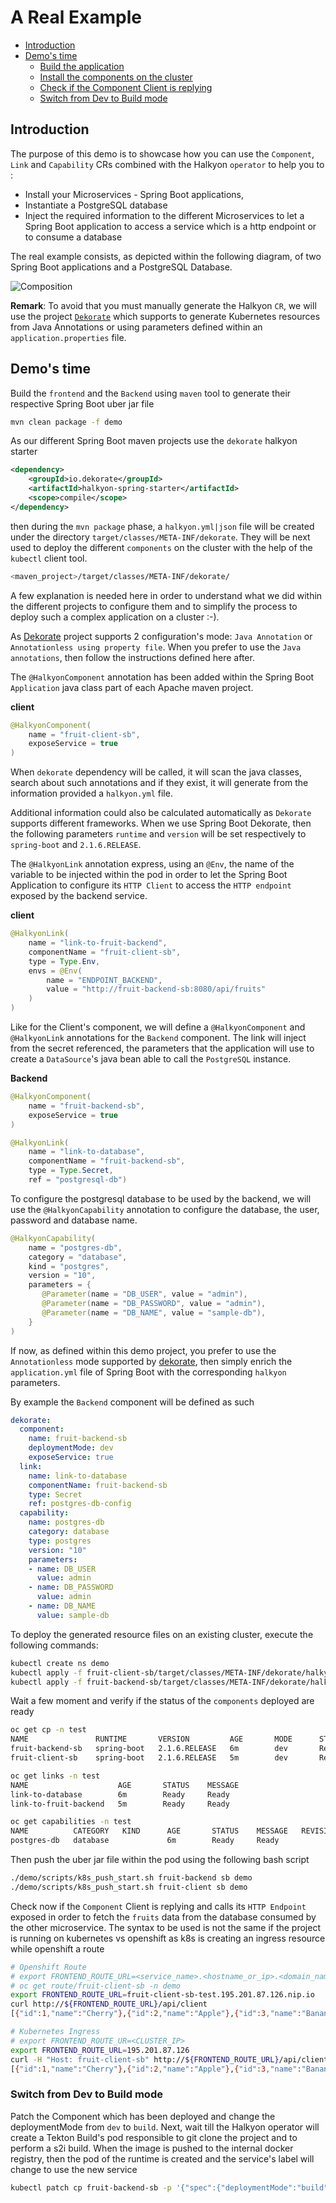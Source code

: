 # A Real Example

  * [Introduction](#introduction)
  * [Demo's time](#demos-time)
     * [Build the application](#build-the-application)
     * [Install the components on the cluster](#install-the-components-on-the-cluster)
     * [Check if the Component Client is replying](#check-if-the-component-client-is-replying)
     * [Switch from Dev to Build mode](#switch-from-dev-to-build-mode)

## Introduction

The purpose of this demo is to showcase how you can use the `Component`, `Link` and `Capability` CRs combined with the Halkyon `operator` to help you to :
- Install your Microservices - Spring Boot applications,
- Instantiate a PostgreSQL database
- Inject the required information to the different Microservices to let a Spring Boot application to access a service which is a http endpoint or to consume a database

The real example consists, as depicted within the following diagram, of two Spring Boot applications and a PostgreSQL Database.

![Composition](component-operator-demo.png)

**Remark**: To avoid that you must manually generate the Halkyon `CR`, we will use the project [`Dekorate`](https://dekorate.io) which supports to generate Kubernetes resources from Java Annotations or using parameters defined
within an `application.properties` file. 

## Demo's time

Build the `frontend` and the `Backend` using `maven` tool to generate their respective Spring Boot uber jar file
```bash
mvn clean package -f demo
``` 

As our different Spring Boot maven projects use the `dekorate` halkyon starter

```xml
<dependency>
    <groupId>io.dekorate</groupId>
    <artifactId>halkyon-spring-starter</artifactId>
    <scope>compile</scope>
</dependency>
```

then during the `mvn package` phase, a `halkyon.yml|json` file will be created under the 
directory `target/classes/META-INF/dekorate`. They will be next used to deploy the different `components` on the cluster with the help of the `kubectl` client tool.

```bash
<maven_project>/target/classes/META-INF/dekorate/
```

A few explanation is needed here in order to understand what we did within the different projects to configure them
and to simplify the process to deploy such a complex application on a cluster :-).

As [Dekorate](http://dekorate.io) project supports 2 configuration's mode: `Java Annotation` or `Annotationless using property file`.
When you prefer to use the `Java annotations`, then follow the instructions defined here after.

The `@HalkyonComponent` annotation has been added within the Spring Boot `Application` java class part of each Apache maven project. 

**client**
```java
@HalkyonComponent(
    name = "fruit-client-sb",
    exposeService = true
)
```

When `dekorate` dependency will be called, it will scan the java classes, search about such annotations and if they exist, it will generate from the information provided a `halkyon.yml` file.

Additional information could also be calculated automatically as `Dekorate` supports different frameworks.
When we use Spring Boot Dekorate, then the following parameters `runtime` and `version` will be set respectively to `spring-boot` and `2.1.6.RELEASE`.

The `@HalkyonLink` annotation express,  using an `@Env`, the name of the variable to be injected within the pod in order to let the Spring Boot Application
to configure its `HTTP Client` to access the `HTTP endpoint` exposed by the backend service.
 
**client**
```java
@HalkyonLink(
    name = "link-to-fruit-backend",
    componentName = "fruit-client-sb",
    type = Type.Env,
    envs = @Env(
        name = "ENDPOINT_BACKEND",
        value = "http://fruit-backend-sb:8080/api/fruits"
    )
)
```

Like for the Client's component, we will define a `@HalkyonComponent` and `@HalkyonLink` annotations for the `Backend` component. The link will inject from the secret referenced, the parameters that the application
will use to create a `DataSource`'s java bean able to call the `PostgreSQL` instance.

**Backend**
```java
@HalkyonComponent(
    name = "fruit-backend-sb",
    exposeService = true
)
```

```java
@HalkyonLink(
    name = "link-to-database",
    componentName = "fruit-backend-sb",
    type = Type.Secret,
    ref = "postgresql-db")
```             
                
To configure the postgresql database to be used by the backend, we will use the `@HalkyonCapability` annotation to 
configure the database, the user, password and database name.
                
```java
@HalkyonCapability(
    name = "postgres-db",
    category = "database",
    kind = "postgres",
    version = "10",
    parameters = {
       @Parameter(name = "DB_USER", value = "admin"),
       @Parameter(name = "DB_PASSWORD", value = "admin"),
       @Parameter(name = "DB_NAME", value = "sample-db"),
    }
)
```

If now, as defined within this demo project, you prefer to use the `Annotationless` mode supported by [dekorate](https://github.com/dekorateio/dekorate#annotation-less-configuration), then simply enrich the `application.yml` file of Spring Boot
with the corresponding `halkyon` parameters.

By example the `Backend` component will be defined as such
```yaml
dekorate:
  component:
    name: fruit-backend-sb
    deploymentMode: dev
    exposeService: true
  link:
    name: link-to-database
    componentName: fruit-backend-sb
    type: Secret
    ref: postgres-db-config
  capability:
    name: postgres-db
    category: database
    type: postgres
    version: "10"
    parameters:
    - name: DB_USER
      value: admin
    - name: DB_PASSWORD
      value: admin
    - name: DB_NAME
      value: sample-db
```

To deploy the generated resource files on an existing cluster, execute the following commands:
```bash
kubectl create ns demo
kubectl apply -f fruit-client-sb/target/classes/META-INF/dekorate/halkyon.yml
kubectl apply -f fruit-backend-sb/target/classes/META-INF/dekorate/halkyon.yml
``` 

Wait a few moment and verify if the status of the `components` deployed are ready
```bash
oc get cp -n test
NAME               RUNTIME       VERSION         AGE       MODE      STATUS    MESSAGE   REVISION
fruit-backend-sb   spring-boot   2.1.6.RELEASE   6m        dev       Ready     Ready     
fruit-client-sb    spring-boot   2.1.6.RELEASE   5m        dev       Ready     Ready     

oc get links -n test
NAME                    AGE       STATUS    MESSAGE
link-to-database        6m        Ready     Ready
link-to-fruit-backend   5m        Ready     Ready

oc get capabilities -n test
NAME          CATEGORY   KIND      AGE       STATUS    MESSAGE   REVISION
postgres-db   database             6m        Ready     Ready     
```

Then push the uber jar file within the pod using the following bash script 
```bash
./demo/scripts/k8s_push_start.sh fruit-backend sb demo
./demo/scripts/k8s_push_start.sh fruit-client sb demo
```

Check now if the `Component` Client is replying and calls its `HTTP Endpoint` exposed in order to fetch the `fruits` data from the database consumed by the 
other microservice. The syntax to be used is not the same if the project is running on kubernetes vs openshift as k8s is creating an ingress resource while openshift a route

```bash
# Openshift Route
# export FRONTEND_ROUTE_URL=<service_name>.<hostname_or_ip>.<domain_name>
# oc get route/fruit-client-sb -n demo
export FRONTEND_ROUTE_URL=fruit-client-sb-test.195.201.87.126.nip.io 
curl http://${FRONTEND_ROUTE_URL}/api/client
[{"id":1,"name":"Cherry"},{"id":2,"name":"Apple"},{"id":3,"name":"Banana"}]%  

# Kubernetes Ingress
# export FRONTEND_ROUTE_UR=<CLUSTER_IP>
export FRONTEND_ROUTE_URL=195.201.87.126
curl -H "Host: fruit-client-sb" http://${FRONTEND_ROUTE_URL}/api/client
[{"id":1,"name":"Cherry"},{"id":2,"name":"Apple"},{"id":3,"name":"Banana"}]%  
```

### Switch from Dev to Build mode

Patch the Component which has been deployed and change the deploymentMode from `dev` to `build`. Next, wait till the Halkyon operator will create a
Tekton Build's pod responsible to git clone the project and to perform a s2i build. When the image is pushed to the internal docker registry, then the 
pod of the runtime is created and the service's label will change to use the new service
  
```bash
kubectl patch cp fruit-backend-sb -p '{"spec":{"deploymentMode":"build"}}' --type=merge
``` 

